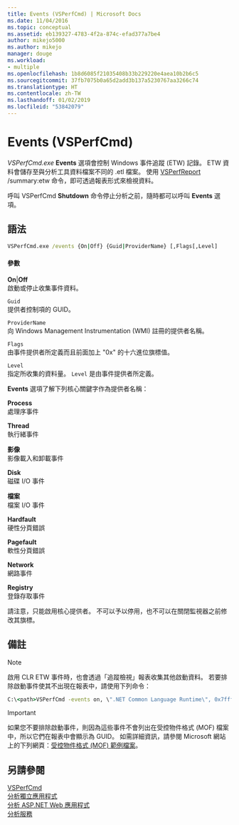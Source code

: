 ```yaml
---
title: Events (VSPerfCmd) | Microsoft Docs
ms.date: 11/04/2016
ms.topic: conceptual
ms.assetid: eb139327-4783-4f2a-874c-efad377a7be4
author: mikejo5000
ms.author: mikejo
manager: douge
ms.workload:
- multiple
ms.openlocfilehash: 1b8d6085f21035408b33b229220e4aea10b2b6c5
ms.sourcegitcommit: 37fb7075b0a65d2add3b137a5230767aa3266c74
ms.translationtype: HT
ms.contentlocale: zh-TW
ms.lasthandoff: 01/02/2019
ms.locfileid: "53842079"
---
```

# <a name="events-vsperfcmd"></a>Events (VSPerfCmd)
*VSPerfCmd.exe* **Events** 選項會控制 Windows 事件追蹤 (ETW) 記錄。 ETW 資料會儲存至與分析工具資料檔案不同的 .etl 檔案。 使用 [VSPerfReport](../profiling/vsperfreport.md) /summary:etw 命令，即可透過報表形式來檢視資料。  
  
 呼叫 VSPerfCmd **Shutdown** 命令停止分析之前，隨時都可以呼叫 **Events** 選項。  
  
## <a name="syntax"></a>語法  
  
```cmd  
VSPerfCmd.exe /events {On|Off} {Guid|ProviderName} [,Flags[,Level]  
```  
  
#### <a name="parameters"></a>參數  
 **On**&#124;**Off**  
 啟動或停止收集事件資料。  
  
 `Guid`  
 提供者控制項的 GUID。  
  
 `ProviderName`  
 向 Windows Management Instrumentation (WMI) 註冊的提供者名稱。  
  
 `Flags`  
 由事件提供者所定義而且前面加上 "0x" 的十六進位旗標值。  
  
 `Level`  
 指定所收集的資料量。 `Level` 是由事件提供者所定義。  
  
 **Events** 選項了解下列核心關鍵字作為提供者名稱：  
  
 **Process**  
 處理序事件  
  
 **Thread**  
 執行緒事件  
  
 **影像**  
 影像載入和卸載事件  
  
 **Disk**  
 磁碟 I/O 事件  
  
 **檔案**  
 檔案 I/O 事件  
  
 **Hardfault**  
 硬性分頁錯誤  
  
 **Pagefault**  
 軟性分頁錯誤  
  
 **Network**  
 網路事件  
  
 **Registry**  
 登錄存取事件  
  
 請注意，只能啟用核心提供者。 不可以予以停用，也不可以在關閉監視器之前修改其旗標。  
  
## <a name="remarks"></a>備註  
  
> [!NOTE]
>  啟用 CLR ETW 事件時，也會透過「追蹤檢視」報表收集其他啟動資料。 若要排除啟動事件使其不出現在報表中，請使用下列命令：  
  
```cmd  
C:\<path>VSPerfCmd -events on, \".NET Common Language Runtime\", 0x7fffffff, 5  
```  
  
> [!IMPORTANT]
>  如果您不要排除啟動事件，則因為這些事件不會列出在受控物件格式 (MOF) 檔案中，所以它們在報表中會顯示為 GUID。 如需詳細資訊，請參閱 Microsoft 網站上的下列網頁：[受控物件格式 (MOF) 範例檔案](http://go.microsoft.com/fwlink/?linkid=37118)。  
  
## <a name="see-also"></a>另請參閱  
 [VSPerfCmd](../profiling/vsperfcmd.md)   
 [分析獨立應用程式](../profiling/command-line-profiling-of-stand-alone-applications.md)   
 [分析 ASP.NET Web 應用程式](../profiling/command-line-profiling-of-aspnet-web-applications.md)   
 [分析服務](../profiling/command-line-profiling-of-services.md)